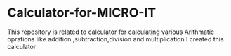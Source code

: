 # Calculator-for-MICRO-IT
This repository is related to calculator
for calculating various Arithmatic oprations like addition ,subtraction,division and multiplication I created this calculator
